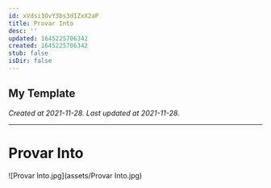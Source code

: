 ```yaml
---
id: xVdsi1OvY3bs3dIZxX2aP
title: Provar Into
desc: ''
updated: 1645225706342
created: 1645225706342
stub: false
isDir: false
---
```

My Template
---

_Created at 2021-11-28._
_Last updated at 2021-11-28._




---

# Provar Into


![Provar Into.jpg](assets/Provar Into.jpg)

